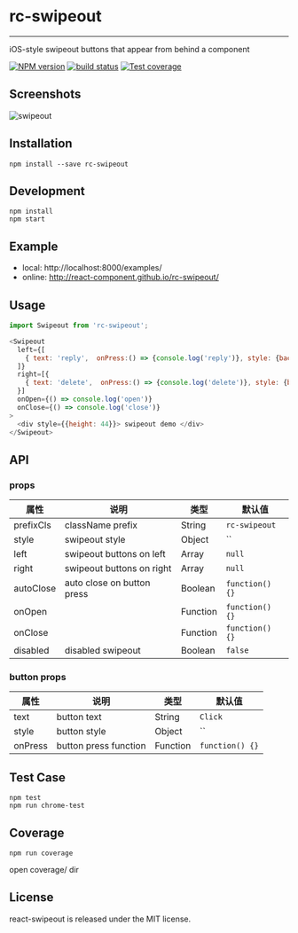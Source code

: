 # rc-swipeout
---

iOS-style swipeout buttons that appear from behind a component

[![NPM version][npm-image]][npm-url]
[![build status][travis-image]][travis-url]
[![Test coverage][coveralls-image]][coveralls-url]

[npm-image]: http://img.shields.io/npm/v/react-swipeout.svg?style=flat-square
[npm-url]: http://npmjs.org/package/react-swipeout
[travis-image]: https://img.shields.io/travis/silentcloud/react-swipeout.svg?style=flat-square
[travis-url]: https://travis-ci.org/silentcloud/react-swipeout
[coveralls-image]: https://img.shields.io/coveralls/silentcloud/react-swipeout.svg?style=flat-square
[coveralls-url]: https://coveralls.io/r/silentcloud/react-swipeout?branch=master

## Screenshots

![swipeout](http://silentcloud.github.io/upload/swipeout.gif)

## Installation

`npm install --save rc-swipeout`

## Development

```
npm install
npm start
```

## Example

- local: http://localhost:8000/examples/
- online: http://react-component.github.io/rc-swipeout/

## Usage

```js
import Swipeout from 'rc-swipeout';

<Swipeout 
  left={[
    { text: 'reply',  onPress:() => {console.log('reply')}, style: {backgroundColor: 'orange', color: 'white'} }
  ]} 
  right=[{
    { text: 'delete',  onPress:() => {console.log('delete')}, style: {backgroundColor: 'red', color: 'white'} }
  }] 
  onOpen={() => console.log('open')}
  onClose={() => console.log('close')}
>
  <div style={{height: 44}}> swipeout demo </div>
</Swipeout>

```

## API

### props

| 属性        | 说明                   | 类型   | 默认值     |
|-------------|------------------------|--------|------------|
| prefixCls       | className prefix     | String | `rc-swipeout` |
| style       | swipeout style      | Object | `` |
| left       | swipeout buttons on left      | Array | `null` |
| right       | swipeout buttons on right      | Array | `null` |
| autoClose       | auto close on button press   | Boolean | `function() {}` |
| onOpen       |       | Function | `function() {}` |
| onClose       |       | Function | `function() {}` |
| disabled       |   disabled swipeout    | Boolean | `false` |

### button props

| 属性        | 说明                   | 类型   | 默认值     |
|-------------|------------------------|--------|------------|
| text       | button text     | String | `Click` |
| style       | button style     | Object | `` |
| onPress       | button press function      | Function | `function() {}` |

## Test Case

```
npm test
npm run chrome-test
```

## Coverage

```
npm run coverage
```

open coverage/ dir

## License

react-swipeout is released under the MIT license.

